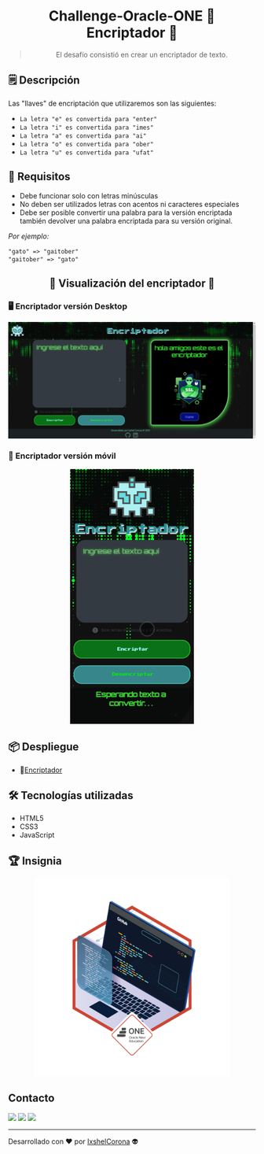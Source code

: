 <h1 align="center" > Challenge-Oracle-ONE  👾 Encriptador 👾</h1>

> <p align="center" > El desafío consistió en crear un encriptador de texto.</p>

## 🗒️ Descripción

Las "llaves" de encriptación que utilizaremos son las siguientes:

* `La letra "e" es convertida para "enter"`
* `La letra "i" es convertida para "imes"`
* `La letra "a" es convertida para "ai"`
* `La letra "o" es convertida para "ober"`
* `La letra "u" es convertida para "ufat"`

## 📜 Requisitos

* Debe funcionar solo con letras minúsculas
* No deben ser utilizados letras con acentos ni caracteres especiales
* Debe ser posible convertir una palabra para la versión encriptada también devolver una palabra encriptada para su versión original.

*Por ejemplo:*

``````
"gato" => "gaitober"
"gaitober" => "gato"
``````

<h2 align="center">🔐 Visualización del encriptador 🔐</h2>

### 🖥 Encriptador versión Desktop

<p align="Center"><img src="Img/Encriptador.gif"> </p>

### 📲 Encriptador versión móvil

<p align="Center"><img src="Img\Encriptador2.gif"> </p>

## 📦 Despliegue

* 🔗[Encriptador](https://ixshelc.github.io/Challenges-Oracle-ONE/Encriptador/index.html)

## 🛠 Tecnologías utilizadas

* HTML5
* CSS3
* JavaScript

## 🏆 Insignia
<p align="center"> <img src="Img/insigniaEncriptador.png" width="400px"> </p>

## Contacto

<a href="https://www.linkedin.com/in/ixshelcorona-ti/"><img src="https://www.vectorlogo.zone/logos/linkedin/linkedin-ar21.svg"></a>  <a href="https://www.instagram.com/ixicrown/?next=%2F"><img src="https://www.vectorlogo.zone/logos/instagram/instagram-ar21.svg"></a>  <a href="https://www.facebook.com/profile.php?id=100081261308881"><img src="https://www.vectorlogo.zone/logos/facebook/facebook-ar21.svg"></a>


<hr>

Desarrollado con ❤️ por [IxshelCorona](https://github.com/IxshelC) 👽

